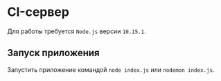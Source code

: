 # CI-сервер

Для работы требуется `Node.js` версии `10.15.1`.

## Запуск приложения

Запустить приложение командой `node index.js` или `nodemon index.js`.
